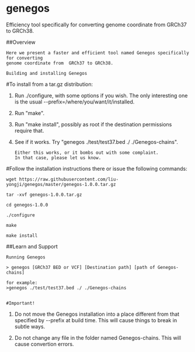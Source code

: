 # genegos
Efficiency tool  specifically for converting genome coordinate from  GRCh37 to GRCh38.

##Overview
~~~~~~~~~~~~~~~~~~~~~~~~~~~~~
Here we present a faster and efficient tool named Genegos specifically for converting 
genome coordinate from  GRCh37 to GRCh38.

Building and installing Genegos
~~~~~~~~~~~~~~~~~~~~~~~~~~~~~~~
#To install from a tar.gz distribution:

  1. Run ./configure, with some options if you wish.  The only interesting
     one is the usual --prefix=/where/you/want/it/installed.
  2. Run "make".
  3. Run "make install", possibly as root if the destination permissions
     require that.
  4. See if it works.  Try "genegos ./test/test37.bed ./ ./Genegos-chains".  

		 Either this works, or it bombs out with some complaint.  
		 In that case, please let us know.
   
 #Follow the installation instructions there or issue the following commands:
 
    wget https://raw.githubusercontent.com/liu-yongji/genegos/master/genegos-1.0.0.tar.gz

    tar -xvf genegos-1.0.0.tar.gz

    cd genegos-1.0.0

    ./configure

    make

    make install

    
##Learn and Support
~~~~~~~~~~~~~~~~~~~~~~~~~~
Running Genegos

> genegos [GRCh37 BED or VCF] [Destination path] [path of Genegos-chains]

for example: 
>genegos ./test/test37.bed ./ ./Genegos-chains


#Important!  
~~~~~~~~~~~~~~~~~~~~~~~~~~

  1. Do not move the Genegos installation into a place
     different from that specified by --prefix at build time.  This will
     cause things to break in subtle ways.

  2. Do not change any file in the folder named Genegos-chains. This will
      cause convertion errors.
